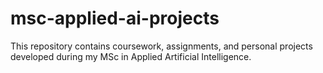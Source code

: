 # msc-applied-ai-projects
 This repository contains coursework, assignments, and personal projects developed during my MSc in Applied Artificial Intelligence.
